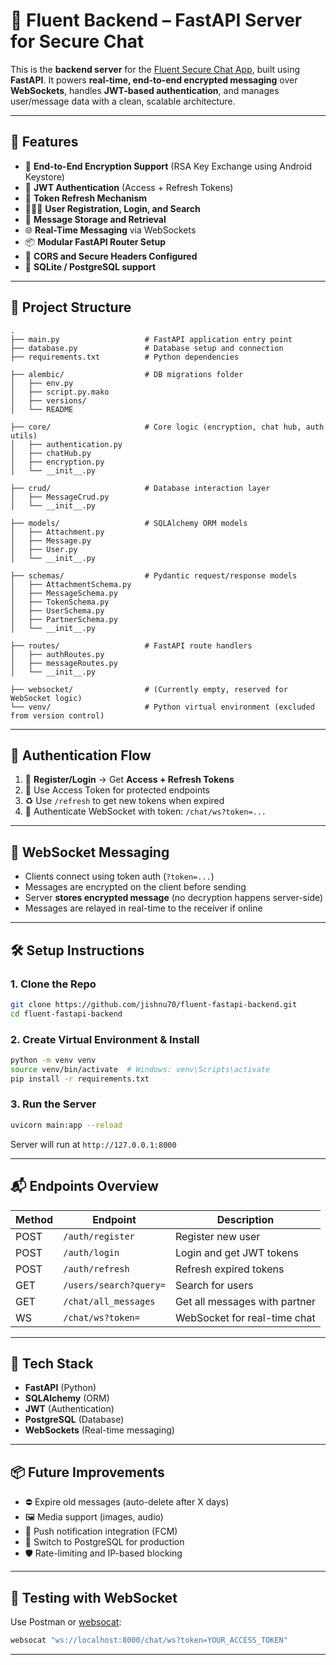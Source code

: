 # 🔧 Fluent Backend – FastAPI Server for Secure Chat

This is the **backend server** for the [Fluent Secure Chat App](https://github.com/jishnu70/Fluent-Secure-E2E-Chat-App-Kotlin-Compose), built using **FastAPI**. It powers **real-time, end-to-end encrypted messaging** over **WebSockets**, handles **JWT-based authentication**, and manages user/message data with a clean, scalable architecture.

---

## 🚀 Features

- 🔐 **End-to-End Encryption Support** (RSA Key Exchange using Android Keystore)
- 🔑 **JWT Authentication** (Access + Refresh Tokens)
- 🔁 **Token Refresh Mechanism**
- 🧑‍🤝‍🧑 **User Registration, Login, and Search**
- 📩 **Message Storage and Retrieval**
- 🌐 **Real-Time Messaging** via WebSockets
- 📦 **Modular FastAPI Router Setup**
- 🔐 **CORS and Secure Headers Configured**
- 📁 **SQLite / PostgreSQL support**

---

## 📁 Project Structure

```
.
├── main.py                   # FastAPI application entry point
├── database.py               # Database setup and connection
├── requirements.txt          # Python dependencies

├── alembic/                  # DB migrations folder
│   ├── env.py
│   ├── script.py.mako
│   ├── versions/
│   └── README

├── core/                     # Core logic (encryption, chat hub, auth utils)
│   ├── authentication.py
│   ├── chatHub.py
│   ├── encryption.py
│   └── __init__.py

├── crud/                     # Database interaction layer
│   ├── MessageCrud.py
│   └── __init__.py

├── models/                   # SQLAlchemy ORM models
│   ├── Attachment.py
│   ├── Message.py
│   ├── User.py
│   └── __init__.py

├── schemas/                  # Pydantic request/response models
│   ├── AttachmentSchema.py
│   ├── MessageSchema.py
│   ├── TokenSchema.py
│   ├── UserSchema.py
│   ├── PartnerSchema.py
│   └── __init__.py

├── routes/                   # FastAPI route handlers
│   ├── authRoutes.py
│   ├── messageRoutes.py
│   └── __init__.py

├── websocket/                # (Currently empty, reserved for WebSocket logic)
└── venv/                     # Python virtual environment (excluded from version control)

```

---

## 🔐 Authentication Flow

1. 🔐 **Register/Login** → Get **Access + Refresh Tokens**
2. 🔄 Use Access Token for protected endpoints
3. ♻️ Use `/refresh` to get new tokens when expired
4. 💬 Authenticate WebSocket with token: `/chat/ws?token=...`

---

## 📡 WebSocket Messaging

- Clients connect using token auth (`?token=...`)
- Messages are encrypted on the client before sending
- Server **stores encrypted message** (no decryption happens server-side)
- Messages are relayed in real-time to the receiver if online

---

## 🛠️ Setup Instructions

### 1. Clone the Repo

```bash
git clone https://github.com/jishnu70/fluent-fastapi-backend.git
cd fluent-fastapi-backend
```

### 2. Create Virtual Environment & Install

```bash
python -m venv venv
source venv/bin/activate  # Windows: venv\Scripts\activate
pip install -r requirements.txt
```

### 3. Run the Server

```bash
uvicorn main:app --reload
```

Server will run at `http://127.0.0.1:8000`

---

## 📬 Endpoints Overview

| Method | Endpoint                 | Description                    |
|--------|--------------------------|--------------------------------|
| POST   | `/auth/register`         | Register new user              |
| POST   | `/auth/login`            | Login and get JWT tokens       |
| POST   | `/auth/refresh`          | Refresh expired tokens         |
| GET    | `/users/search?query=`   | Search for users               |
| GET    | `/chat/all_messages`     | Get all messages with partner  |
| WS     | `/chat/ws?token=`        | WebSocket for real-time chat   |

---

## 🔐 Tech Stack

- **FastAPI** (Python)
- **SQLAlchemy** (ORM)
- **JWT** (Authentication)
- **PostgreSQL** (Database)
- **WebSockets** (Real-time messaging)

---

## 📦 Future Improvements

- ⛔ Expire old messages (auto-delete after X days)
- 🖼️ Media support (images, audio)
- 📲 Push notification integration (FCM)
- 📁 Switch to PostgreSQL for production
- 🛡️ Rate-limiting and IP-based blocking

---

## 🧪 Testing with WebSocket

Use Postman or [websocat](https://github.com/vi/websocat):

```bash
websocat "ws://localhost:8000/chat/ws?token=YOUR_ACCESS_TOKEN"
```

---
